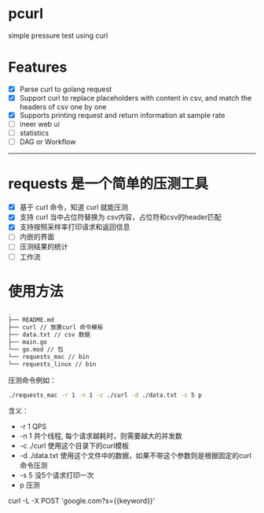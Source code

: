 # pcurl
simple pressure test using curl

# Features
- [x] Parse curl to golang request
- [x] Support curl to replace placeholders with content in csv, and match the headers of csv one by one
- [x] Supports printing request and return information at sample rate
- [ ] ineer web ui
- [ ] statistics
- [ ] DAG or Workflow
----

# requests 是一个简单的压测工具

- [x] 基于 curl 命令，知道 curl 就能压测
- [x] 支持 curl 当中占位符替换为 csv内容，占位符和csv的header匹配
- [x] 支持按照采样率打印请求和返回信息
- [ ] 内嵌的界面
- [ ] 压测结果的统计
- [ ] 工作流

# 使用方法
```bash
.
├── README.md
├── curl // 放置curl 命令模板
├── data.txt // csv 数据
├── main.go 
└── go.mod // 包
└── requests_mac // bin
└── requests_linux // bin
```

压测命令例如：
```bash
./requests_mac -r 1 -n 1 -c ./curl -d ./data.txt -s 5 p
```

含义：
- -r 1 QPS
- -n 1 共个线程, 每个请求越耗时，则需要越大的并发数
- -c ./curl 使用这个目录下的curl模板
- -d ./data.txt 使用这个文件中的数据，如果不带这个参数则是根据固定的curl命令压测
- -s 5 没5个请求打印一次
- p 压测

curl -L -X POST 'google.com?s={{keyword}}'
